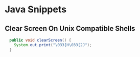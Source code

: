 # Java Snippets

## Clear Screen On Unix Compatible Shells

```java
  public void clearScreen() {
    System.out.print("\033[H\033[2J");
  }
```

